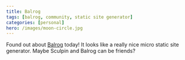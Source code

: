 ```yaml
---
title: Balrog
tags: [balrog, community, static site generator]
categories: [personal]
hero: /images/moon-circle.jpg
---
```

Found out about [Balrog](http://github.com/igorw/balrog) today! It looks
like a really nice micro static site generator. Maybe Sculpin and Balrog
can be friends?
